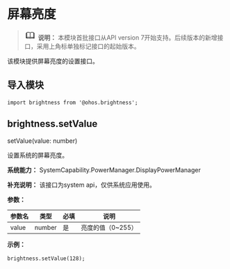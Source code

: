 # 屏幕亮度

> ![icon-note.gif](public_sys-resources/icon-note.gif) **说明：**
> 本模块首批接口从API version 7开始支持。后续版本的新增接口，采用上角标单独标记接口的起始版本。

该模块提供屏幕亮度的设置接口。


## 导入模块

```
import brightness from '@ohos.brightness';
```

## brightness.setValue

setValue(value: number)

设置系统的屏幕亮度。

**系统能力：** SystemCapability.PowerManager.DisplayPowerManager

**补充说明：** 该接口为system api，仅供系统应用使用。

**参数：**

| 参数名   | 类型     | 必填   | 说明          |
| ----- | ------ | ---- | ----------- |
| value | number | 是    | 亮度的值（0~255） |

**示例：**

```
brightness.setValue(128);
```
